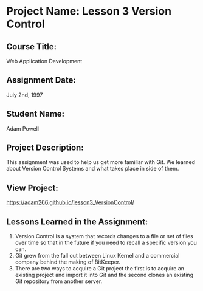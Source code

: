 # Project Name:  Lesson 3 Version Control


## Course Title:
Web Application Development

## Assignment Date:  
July 2nd, 1997

## Student Name:  
Adam Powell

## Project Description:
This assignment was used to help us get more familiar with Git. We learned about Version Control Systems and what takes place in side of them.

## View Project:
https://adam266.github.io/lesson3_VersionControl/

## Lessons Learned in the Assignment:
1. Version Control is a system that records changes to a file or set of files over time so that in the future if you need to recall a specific version you can.
2. Git grew from the fall out between Linux Kernel and a commercial company behind the making of BitKeeper. 
3. There are two ways to acquire a Git project the first is to acquire an existing project and import it into Git and the second clones an existing Git repository from another server.

